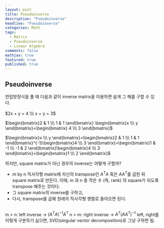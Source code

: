 ```yaml
---
layout: post
title: Pseudoinverse
description: "Pseudoinverse"
headline: "Pseudoinverse"
categories: Math
tags: 
  - Matrix
  - Pseudoinverse
  - Linear Algebra
comments: false
mathjax: true
featured: true
published: true
---
```


## Pseudoinverse

연립방정식을 풀 때 다음과 같이 inverse matrix을 이용하면 쉽게 그 해를 구할 수 있다.<br><br>
$2x  +  y =  4 \\\
x  +  y = 3$

$\begin{bmatrix}2 & 1 \\\ 1 & 1 \end{bmatrix} \begin{bmatrix}x \\\ y \end{bmatrix}=\begin{bmatrix} 4 \\\ 3 \end{bmatrix}$

$\begin{bmatrix}x \\\ y \end{bmatrix}=\begin{bmatrix}2 & 1 \\\ 1 & 1 \end{bmatrix}^{-1}\begin{bmatrix}4 \\\ 3 \end{bmatrix}=\begin{bmatrix}1 & -1 \\\ -1 & 2 \end{bmatrix}\begin{bmatrix}4 \\\ 3 \end{bmatrix}=\begin{bmatrix}1 \\\ 2 \end{bmatrix}$

하지만, square matrix가 아닌 경우의 inverse는 어떻게 구할까?

- m by n 직사각형 matrix에 자신의 transpose인 $A^{T}A$ 혹은  $AA^{T}$를 곱한 뒤 square matrix로 만든다. 이때, m 과 n 중 작은 수 (즉, rank) 의 square가 되도록 transpose 해주는 것이다.
-  그 square matrix의 inverse를 구하고,
- 다시, transpose를 곱해 원래의 직사각형 행렬로 돌아오면 된다.<br><br>

m > n: left inverse -> $(A^{T}A)^{-1}A^{T}$
n > m: right inverse -> $A^{T}(AA^{T})^{-1}$
left, right를 이렇게 구분하기 싫으면, SVD(singular vector decomposition)로 그냥 구하면 됨.

